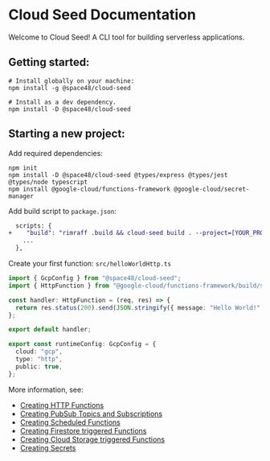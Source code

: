 # Cloud Seed Documentation

Welcome to Cloud Seed! A CLI tool for building serverless applications.

## Getting started:

```
# Install globally on your machine:
npm install -g @space48/cloud-seed

# Install as a dev dependency.
npm install -D @space48/cloud-seed
```

## Starting a new project:

Add required dependencies:

```
npm init
npm install -D @space48/cloud-seed @types/express @types/jest @types/node typescript
npm install @google-cloud/functions-framework @google-cloud/secret-manager
```

Add build script to `package.json`:

```diff
  scripts: {
+    "build": "rimraff .build && cloud-seed build . --project=[YOUR_PROJECT_NAME]",
    ...
  },
```

Create your first function: `src/helloWorldHttp.ts`

```typescript
import { GcpConfig } from "@space48/cloud-seed";
import { HttpFunction } from "@google-cloud/functions-framework/build/src/functions";

const handler: HttpFunction = (req, res) => {
  return res.status(200).send(JSON.stringify({ message: "Hello World!" }));
};

export default handler;

export const runtimeConfig: GcpConfig = {
  cloud: "gcp",
  type: "http",
  public: true,
};
```

More information, see:

- [Creating HTTP Functions](./http.md)
- [Creating PubSub Topics and Subscriptions](./pubsub.md)
- [Creating Scheduled Functions](./scheduled.md)
- [Creating Firestore triggered Functions](./firestore.md)
- [Creating Cloud Storage triggered Functions](./storage.md)
- [Creating Secrets](./secrets.md)